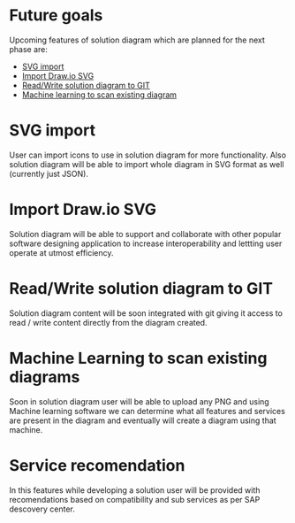 # Future goals
Upcoming features of solution diagram which are planned for the next phase are:

* [SVG import]()
* [Import Draw.io SVG ]()
* [Read/Write solution diagram to GIT]()
* [Machine learning to scan existing diagram]()

# SVG import
User can import icons to use in solution diagram for more functionality. Also solution diagram will be able to import whole diagram in SVG format as well (currently just JSON).

# Import Draw.io SVG
Solution diagram will be able to support and collaborate with other popular software designing application to increase interoperability and lettting user operate at utmost efficiency.

# Read/Write solution diagram to GIT
Solution diagram content will be soon integrated with git giving it access to read / write content directly from the diagram created.

# Machine Learning to scan existing diagrams
Soon in solution diagram user will be able to upload any PNG and using Machine learning software we can determine what all features and services are present in the diagram and eventually will create a diagram using that machine.

# Service recomendation
In this features while developing a solution user will be provided with recomendations based on compatibility and sub services as per SAP descovery center.